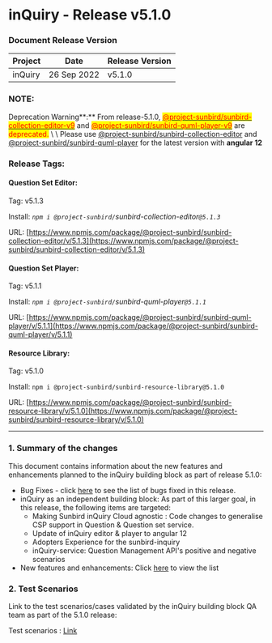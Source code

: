 # inQuiry - Release v5.1.0

### Document Release Version

| Project | Date        | Release Version |
| ------- | ----------- | --------------- |
| inQuiry | 26 Sep 2022 | v5.1.0          |

### **NOTE:**&#x20;

Deprecation Warning**:** From release-5.1.0, [<mark style="color:red;">@project-sunbird/sunbird-collection-editor-v9</mark>](https://www.npmjs.com/package/@project-sunbird/sunbird-collection-editor-v9) <mark style="color:red;"></mark> and <mark style="color:red;"></mark> [<mark style="color:red;">@project-sunbird/sunbird-quml-player-v9</mark>](https://www.npmjs.com/package/@project-sunbird/sunbird-quml-player-v9) <mark style="color:red;"></mark> are <mark style="color:red;">deprecated.</mark> \ <mark style="color:red;"></mark>\ <mark style="color:red;"></mark>Please use [@project-sunbird/sunbird-collection-editor](https://www.npmjs.com/package/@project-sunbird/sunbird-collection-editor/v/5.1.3) and <mark style="color:red;"></mark> [@project-sunbird/sunbird-quml-player](https://www.npmjs.com/package/@project-sunbird/sunbird-quml-player/v/5.1.1) for the latest version with **angular 12**

### **Release Tags:**

#### Question Set **Editor**:

Tag: v5.1.3

Install: _`npm i @project-sunbird/`sunbird-collection-editor`@5.1.3`_

URL: [https://www.npmjs.com/package/@project-sunbird/sunbird-collection-editor/v/5.1.3](https://www.npmjs.com/package/@project-sunbird/sunbird-collection-editor/v/5.1.3)



#### Question Set Player:

Tag: v5.1.1

Install: _`npm i @project-sunbird/`sunbird-quml-player`@5.1.1`_

URL: [https://www.npmjs.com/package/@project-sunbird/sunbird-quml-player/v/5.1.1](https://www.npmjs.com/package/@project-sunbird/sunbird-quml-player/v/5.1.1)



#### Resource Library:

Tag: v5.1.0

Install: `npm i @project-sunbird/sunbird-resource-library@5.1.0`

URL: [https://www.npmjs.com/package/@project-sunbird/sunbird-resource-library/v/5.1.0](https://www.npmjs.com/package/@project-sunbird/sunbird-resource-library/v/5.1.0)

****

### **1. Summary of the changes**

This document contains information about the new features and enhancements planned to the inQuiry building block as part of release 5.1.0:

* Bug Fixes - click [here](https://project-sunbird.atlassian.net/issues/?filter=12625) to see the list of bugs fixed in this release.
* inQuiry as an independent building block: As part of this larger goal, in this release, the following items are targeted:
  * Making Sunbird inQuiry Cloud agnostic : Code changes to generalise CSP support in Question & Question set service.
  * Update of inQuiry editor & player to angular 12
  * Adopters Experience for the sunbird-inquiry
  * inQuiry-service: Question Management API's positive and negative scenarios
* New features and enhancements: Click [here](https://project-sunbird.atlassian.net/issues/?filter=12625) to view the list

### 2. Test Scenarios

Link to the test scenarios/cases validated by the inQuiry building block QA team as part of the 5.1.0 release:&#x20;

Test scenarios : [Link](https://project-sunbird.atlassian.net/wiki/spaces/SunbirdinQuiry/pages/3238002689/Inquiry+Release+5.1.0+Test+Scenarios)

